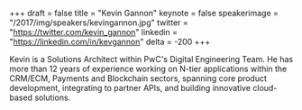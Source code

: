+++
draft = false
title = "Kevin Gannon"
keynote = false
speakerimage = "/2017/img/speakers/kevingannon.jpg"
twitter = "https://twitter.com/kevin_gannon"
linkedin = "https://linkedin.com/in/kevgannon"
delta = -200
+++

Kevin is a Solutions Architect within PwC's Digital Engineering Team. He has more than 12 years of experience working on N-tier applications within the CRM/ECM, Payments and Blockchain sectors, spanning core product development, integrating to partner APIs, and building innovative cloud-based solutions. 